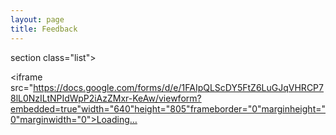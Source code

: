 ```yaml
---
layout: page
title: Feedback
---
```


section class="list">
                    <div class="item ">
                <iframe src="https://docs.google.com/forms/d/e/1FAIpQLScDY5FtZ6LuGJqVHRCP78lL0NzILtNPIdWpP2iAzZMxr-KeAw/viewform?embedded=true"width="640"height="805"frameborder="0"marginheight="0"marginwidth="0">Loading…</iframe>
      </div>
</section>        
               
        
              
   
